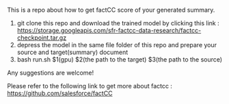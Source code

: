 This is a repo about how to get factCC score of your generated summary.

1. git clone this repo and download the trained model by clicking this link :  https://storage.googleapis.com/sfr-factcc-data-research/factcc-checkpoint.tar.gz
2. depress the model in the same file folder of this repo and prepare your source and target(summary) document
3. bash run.sh $1(gpu) $2(the path to the target) $3(the path to the source) 

Any suggestions are welcome!

Please refer to the following link to get more about factcc :
https://github.com/salesforce/factCC
